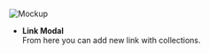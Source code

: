 ![Mockup](https://github.com/woywro/Linkly/blob/main/docs/LinkModal/img/screenshot1.png)
<ul>
  <li><b>Link Modal</b><br/>From here you can add new link with collections.</li>
</ul>
